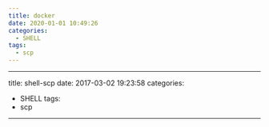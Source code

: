 ```yaml
---
title: docker
date: 2020-01-01 10:49:26
categories:
  - SHELL
tags:
  - scp
---
```

---
title: shell-scp
date: 2017-03-02 19:23:58
categories:
  - SHELL
tags:
  - scp
---
